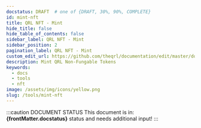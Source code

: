```yaml
---
docstatus: DRAFT  # one of {DRAFT, 30%, 90%, COMPLETE}
id: mint-nft
title: QRL NFT - Mint
hide_title: false
hide_table_of_contents: false
sidebar_label: QRL NFT - Mint
sidebar_position: 2
pagination_label: QRL NFT - Mint
custom_edit_url: https://github.com/theqrl/documentation/edit/master/docs/basics/what-is-qrl.md
description: Mint QRL Non-Fungable Tokens
keywords:
  - docs
  - tools
  - nft
image: /assets/img/icons/yellow.png
slug: /tools/mint-nft
---
```


:::caution DOCUMENT STATUS 
<span>This document is in: <b>{frontMatter.docstatus}</b> status and needs additional input!</span>
:::